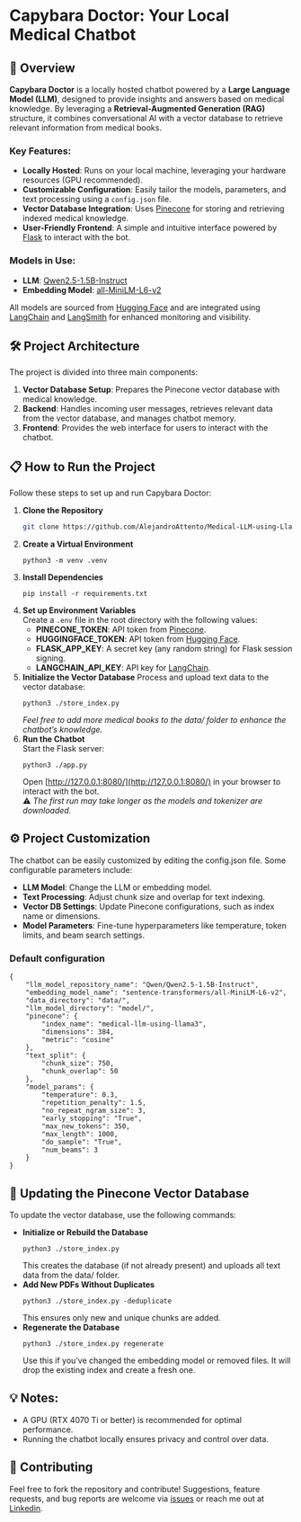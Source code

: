 # Capybara Doctor: Your Local Medical Chatbot  

## 🚀 Overview  
**Capybara Doctor** is a locally hosted chatbot powered by a **Large Language Model (LLM)**, designed to provide insights and answers based on medical knowledge. By leveraging a **Retrieval-Augmented Generation (RAG)** structure, it combines conversational AI with a vector database to retrieve relevant information from medical books.  

### Key Features:
- **Locally Hosted**: Runs on your local machine, leveraging your hardware resources (GPU recommended).  
- **Customizable Configuration**: Easily tailor the models, parameters, and text processing using a `config.json` file.  
- **Vector Database Integration**: Uses [Pinecone](https://www.pinecone.io/) for storing and retrieving indexed medical knowledge.  
- **User-Friendly Frontend**: A simple and intuitive interface powered by [Flask](https://flask.palletsprojects.com/en/stable/) to interact with the bot.  

### Models in Use:
- **LLM**: [Qwen2.5-1.5B-Instruct](https://huggingface.co/Qwen/Qwen2.5-1.5B-Instruct)  
- **Embedding Model**: [all-MiniLM-L6-v2](https://huggingface.co/sentence-transformers/all-MiniLM-L6-v2)  

All models are sourced from [Hugging Face](https://huggingface.co/) and are integrated using [LangChain](https://www.langchain.com/) and [LangSmith](https://smith.langchain.com/) for enhanced monitoring and visibility.  

## 🛠️ Project Architecture  
The project is divided into three main components:  
1. **Vector Database Setup**: Prepares the Pinecone vector database with medical knowledge.  
2. **Backend**: Handles incoming user messages, retrieves relevant data from the vector database, and manages chatbot memory.  
3. **Frontend**: Provides the web interface for users to interact with the chatbot.  

## 📋 How to Run the Project  
Follow these steps to set up and run Capybara Doctor:  

1. **Clone the Repository**  
   ```bash
   git clone https://github.com/AlejandroAttento/Medical-LLM-using-Llama3/tree/master
   ```
2. **Create a Virtual Environment**
   ```
   python3 -m venv .venv
   ```
3. **Install Dependencies**
   ```
   pip install -r requirements.txt
   ```
4. **Set up Environment Variables**  
   Create a `.env` file in the root directory with the following values:
   * **PINECONE_TOKEN**: API token from [Pinecone](https://www.pinecone.io/).
   * **HUGGINGFACE_TOKEN**: API token from [Hugging Face](https://huggingface.co/).
   * **FLASK_APP_KEY**: A secret key (any random string) for Flask session signing.
   * **LANGCHAIN_API_KEY**: API key for [LangChain](https://www.langchain.com/).
5. **Initialize the Vector Database**
   Process and upload text data to the vector database:
   ```
   python3 ./store_index.py
   ```
   *Feel free to add more medical books to the data/ folder to enhance the chatbot’s knowledge.*
6. **Run the Chatbot**  
   Start the Flask server:
   ```
   python3 ./app.py
   ```
   Open [http://127.0.0.1:8080/](http://127.0.0.1:8080/) in your browser to interact with the bot.  
   ⚠️ *The first run may take longer as the models and tokenizer are downloaded.*

## ⚙️ Project Customization
The chatbot can be easily customized by editing the config.json file. Some configurable parameters include:

* **LLM Model**: Change the LLM or embedding model.
* **Text Processing**: Adjust chunk size and overlap for text indexing.
* **Vector DB Settings**: Update Pinecone configurations, such as index name or dimensions.
* **Model Parameters**: Fine-tune hyperparameters like temperature, token limits, and beam search settings.

### Default configuration
```
{
    "llm_model_repository_name": "Qwen/Qwen2.5-1.5B-Instruct",
    "embedding_model_name": "sentence-transformers/all-MiniLM-L6-v2",
    "data_directory": "data/",
    "llm_model_directory": "model/",
    "pinecone": {
        "index_name": "medical-llm-using-llama3",
        "dimensions": 384,
        "metric": "cosine"
    },
    "text_split": {
        "chunk_size": 750,
        "chunk_overlap": 50
    },
    "model_params": {
        "temperature": 0.3,
        "repetition_penalty": 1.5,
        "no_repeat_ngram_size": 3,
        "early_stopping": "True",
        "max_new_tokens": 350,
        "max_length": 1000,
        "do_sample": "True",
        "num_beams": 3
    }
}
```

## 🔄 Updating the Pinecone Vector Database
To update the vector database, use the following commands:
* **Initialize or Rebuild the Database**
   ```
   python3 ./store_index.py
   ```
   This creates the database (if not already present) and uploads all text data from the data/ folder.
* **Add New PDFs Without Duplicates**
   ```
   python3 ./store_index.py -deduplicate
   ```
   This ensures only new and unique chunks are added.
* **Regenerate the Database**
   ```
   python3 ./store_index.py regenerate
   ```
   Use this if you’ve changed the embedding model or removed files. It will drop the existing index and create a fresh one.

## 💡 Notes:
* A GPU (RTX 4070 Ti or better) is recommended for optimal performance.
* Running the chatbot locally ensures privacy and control over data.

## 🤝 Contributing
Feel free to fork the repository and contribute! Suggestions, feature requests, and bug reports are welcome via [issues](https://github.com/AlejandroAttento/Medical-LLM-using-Llama3/issues) or reach me out at [Linkedin](https://www.linkedin.com/in/alejandro-daniel-attento/).